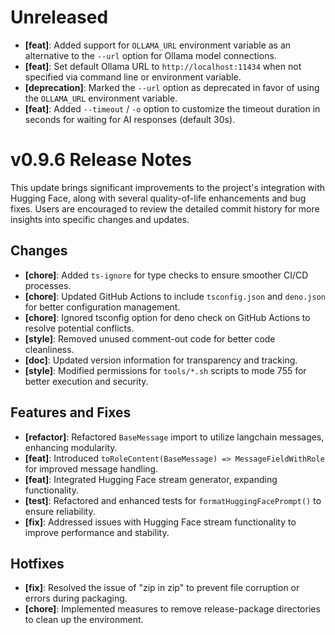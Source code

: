 # Unreleased
- **[feat]**: Added support for `OLLAMA_URL` environment variable as an alternative to the `--url` option for Ollama model connections.
- **[feat]**: Set default Ollama URL to `http://localhost:11434` when not specified via command line or environment variable.
- **[deprecation]**: Marked the `--url` option as deprecated in favor of using the `OLLAMA_URL` environment variable.
- **[feat]**: Added `--timeout` / `-o` option to customize the timeout duration in seconds for waiting for AI responses (default 30s).

# v0.9.6 Release Notes
This update brings significant improvements to the project's integration with Hugging Face, along with several quality-of-life enhancements and bug fixes. Users are encouraged to review the detailed commit history for more insights into specific changes and updates.

## Changes
- **[chore]**: Added `ts-ignore` for type checks to ensure smoother CI/CD processes.
- **[chore]**: Updated GitHub Actions to include `tsconfig.json` and `deno.json` for better configuration management.
- **[chore]**: Ignored tsconfig option for deno check on GitHub Actions to resolve potential conflicts.
- **[style]**: Removed unused comment-out code for better code cleanliness.
- **[doc]**: Updated version information for transparency and tracking.
- **[style]**: Modified permissions for `tools/*.sh` scripts to mode 755 for better execution and security.

## Features and Fixes
- **[refactor]**: Refactored `BaseMessage` import to utilize langchain messages, enhancing modularity.
- **[feat]**: Introduced `toRoleContent(BaseMessage) => MessageFieldWithRole` for improved message handling.
- **[feat]**: Integrated Hugging Face stream generator, expanding functionality.
- **[test]**: Refactored and enhanced tests for `formatHuggingFacePrompt()` to ensure reliability.
- **[fix]**: Addressed issues with Hugging Face stream functionality to improve performance and stability.

## Hotfixes
- **[fix]**: Resolved the issue of "zip in zip" to prevent file corruption or errors during packaging.
- **[chore]**: Implemented measures to remove release-package directories to clean up the environment.
